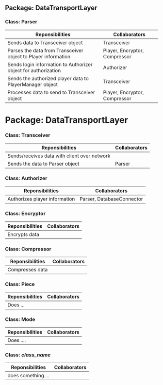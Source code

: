 
## Package: DataTransportLayer

### Class: Parser
|   Reponsibilities                                                                       |   Collaborators                |
|-----------------------------------------------------------------------------------------|--------------------------------|
|Sends data to Transceiver object                                                         |Transceiver                     |
|Parses the data from Transceiver object to Player information                            |Player, Encryptor, Compressor   |
|Sends login information to Authorizer object for authorization                           |Authorizer                      |
|Sends the authorized player data to PlayerManager object                                 |Transceiver                     |
|Processes data to send to Transceiver object                                             |Player, Encryptor, Compressor   |



# Package: DataTransportLayer

### Class: Transceiver
|   Reponsibilities                                                                       |   Collaborators                |
|-----------------------------------------------------------------------------------------|--------------------------------|
|Sends/receives data with client over network                                             |<undefined>                     |
|Sends the data to Parser object                                                          |Parser                          |



### Class: Authorizer
|   Reponsibilities                                                                       |   Collaborators                |
|-----------------------------------------------------------------------------------------|--------------------------------|
|Authorizes player information                                                            |Parser, DatabaseConnector       |



### Class: Encryptor
|   Reponsibilities                                                                       |   Collaborators                |
|-----------------------------------------------------------------------------------------|--------------------------------|
|Encrypts data                                                                            |<undefined>                     |



### Class: Compressor
|   Reponsibilities                                                                       |   Collaborators                |
|-----------------------------------------------------------------------------------------|--------------------------------|
|Compresses data                                                                          |<undefined>                     |



### Class: Piece

|   Reponsibilities     |   Collaborators   |
|-----------------------|-------------------|
|Does ...



### Class: Mode

|   Reponsibilities     |   Collaborators   |
|-----------------------|-------------------|
|Does ....




### Class: _class_name_
|   Reponsibilities                                                                       |   Collaborators                |
|-----------------------------------------------------------------------------------------|--------------------------------|
|does something....